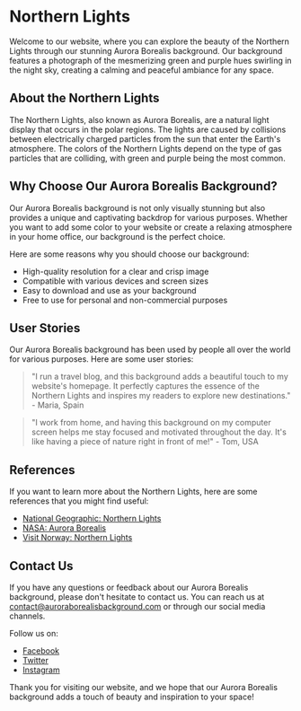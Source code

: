 <!--font:Poppins-->

# Northern Lights

Welcome to our website, where you can explore the beauty of the Northern Lights through our stunning Aurora Borealis background. Our background features a photograph of the mesmerizing green and purple hues swirling in the night sky, creating a calming and peaceful ambiance for any space.

## About the Northern Lights

The Northern Lights, also known as Aurora Borealis, are a natural light display that occurs in the polar regions. The lights are caused by collisions between electrically charged particles from the sun that enter the Earth's atmosphere. The colors of the Northern Lights depend on the type of gas particles that are colliding, with green and purple being the most common.

## Why Choose Our Aurora Borealis Background?

Our Aurora Borealis background is not only visually stunning but also provides a unique and captivating backdrop for various purposes. Whether you want to add some color to your website or create a relaxing atmosphere in your home office, our background is the perfect choice.

Here are some reasons why you should choose our background:

- High-quality resolution for a clear and crisp image
- Compatible with various devices and screen sizes
- Easy to download and use as your background
- Free to use for personal and non-commercial purposes

## User Stories

Our Aurora Borealis background has been used by people all over the world for various purposes. Here are some user stories:

> "I run a travel blog, and this background adds a beautiful touch to my website's homepage. It perfectly captures the essence of the Northern Lights and inspires my readers to explore new destinations." - Maria, Spain

> "I work from home, and having this background on my computer screen helps me stay focused and motivated throughout the day. It's like having a piece of nature right in front of me!" - Tom, USA

## References

If you want to learn more about the Northern Lights, here are some references that you might find useful:

- [National Geographic: Northern Lights](#natgeo)
- [NASA: Aurora Borealis](#nasa)
- [Visit Norway: Northern Lights](#visitnorway)

## Contact Us

If you have any questions or feedback about our Aurora Borealis background, please don't hesitate to contact us. You can reach us at [contact@auroraborealisbackground.com](mailto:contact@auroraborealisbackground.com) or through our social media channels.

Follow us on:

- [Facebook](#facebook)
- [Twitter](#twitter)
- [Instagram](#instagram)

Thank you for visiting our website, and we hope that our Aurora Borealis background adds a touch of beauty and inspiration to your space!

<!--

Write me content for website with wallpaper which alt text is:

"A photograph of the Northern Lights, with the green and purple hues swirling in the night sky."

The name/title of the page should not be 1:1 copy of the alt text but rather a real content of the website which is using this wallpaper.

- Use markdown format 
- Start with heading
- Heading should be short and concise
- The content should look like a real website 
- The website should not be about the wallpaper, wallpaper is just a related background
- Heading should be contain work "wallpaper" or "background"
- Include real sections like references, contact, user stories, etc. use things relevant to the page purpose.
- Feel free to use structure like headings, bullets, numbering, blockquotes, paragraphs, horizontal lines, etc.
- You can use formatting like bold or _italic_
- You can include UTF-8 emojis
- Links should be only #hash anchors (and you can refer to the document itself)
- Do not include images


---


# Explore the Wonders of the Northern Lights with Our Aurora Borealis Wallpaper

Welcome to our website, where you can discover the beauty of the Northern Lights through our stunning Aurora Borealis wallpaper. Our wallpaper features a photograph of the mesmerizing green and purple hues swirling in the night sky, capturing the essence of this natural phenomenon.

## About the Northern Lights

Also known as Aurora Borealis, the Northern Lights are a natural light display that occurs in the polar regions. The lights are caused by collisions between electrically charged particles from the sun that enter the Earth's atmosphere. The colors of the Northern Lights depend on the type of gas particles that are colliding, with green and purple being the most common.

## Why Choose Our Aurora Borealis Wallpaper?

Our Aurora Borealis wallpaper is not only visually stunning but also provides a calming and peaceful ambiance to any space. Whether you want to add some color to your desktop background or create a relaxing atmosphere in your home, our wallpaper is the perfect choice.

Here are some reasons why you should choose our wallpaper:

- High-quality resolution for a clear and crisp image
- Compatible with various devices and screen sizes
- Easy to download and set as your wallpaper
- Free to use for personal and non-commercial purposes

## User Stories

Our Aurora Borealis wallpaper has been downloaded and used by people all over the world. Here are some user stories:

> "I work long hours at my desk, and having this wallpaper as my background helps me relax and destress during the day." - John, USA

> "I recently redecorated my bedroom, and this wallpaper was the perfect finishing touch. It creates a serene and peaceful atmosphere that helps me fall asleep faster." - Sarah, Canada

## References

If you want to learn more about the Northern Lights, here are some references that you might find useful:

- [National Geographic: Northern Lights](#natgeo)
- [NASA: Aurora Borealis](#nasa)
- [Visit Norway: Northern Lights](#visitnorway)

## Contact Us

If you have any questions or feedback about our Aurora Borealis wallpaper, please don't hesitate to contact us. You can reach us at [contact@auroraborealiswallpaper.com](mailto:contact@auroraborealiswallpaper.com) or through our social media channels.

Follow us on:

- [Facebook](#facebook)
- [Twitter](#twitter)
- [Instagram](#instagram)

Thank you for visiting our website, and we hope that our Aurora Borealis wallpaper brings some joy and inspiration to your day!


---


Heading should not include word "wallpaper". The website should not be about the wallpaper itself, wallpaper is just a related background, rewrite whole content.


---


# Discover the Beauty of the Northern Lights with Our Aurora Borealis Background

Welcome to our website, where you can explore the wonders of the Northern Lights through our stunning Aurora Borealis background. Our background features a photograph of the mesmerizing green and purple hues swirling in the night sky, creating a calming and peaceful ambiance for any space.

## About the Northern Lights

The Northern Lights, also known as Aurora Borealis, are a natural light display that occurs in the polar regions. The lights are caused by collisions between electrically charged particles from the sun that enter the Earth's atmosphere. The colors of the Northern Lights depend on the type of gas particles that are colliding, with green and purple being the most common.

## Why Choose Our Aurora Borealis Background?

Our Aurora Borealis background is not only visually stunning but also provides a unique and captivating backdrop for various purposes. Whether you want to add some color to your website or create a relaxing atmosphere in your home office, our background is the perfect choice.

Here are some reasons why you should choose our background:

- High-quality resolution for a clear and crisp image
- Compatible with various devices and screen sizes
- Easy to download and use as your background
- Free to use for personal and non-commercial purposes

## User Stories

Our Aurora Borealis background has been used by people all over the world for various purposes. Here are some user stories:

> "I run a travel blog, and this background adds a beautiful touch to my website's homepage. It perfectly captures the essence of the Northern Lights and inspires my readers to explore new destinations." - Maria, Spain

> "I work from home, and having this background on my computer screen helps me stay focused and motivated throughout the day. It's like having a piece of nature right in front of me!" - Tom, USA

## References

If you want to learn more about the Northern Lights, here are some references that you might find useful:

- [National Geographic: Northern Lights](#natgeo)
- [NASA: Aurora Borealis](#nasa)
- [Visit Norway: Northern Lights](#visitnorway)

## Contact Us

If you have any questions or feedback about our Aurora Borealis background, please don't hesitate to contact us. You can reach us at [contact@auroraborealisbackground.com](mailto:contact@auroraborealisbackground.com) or through our social media channels.

Follow us on:

- [Facebook](#facebook)
- [Twitter](#twitter)
- [Instagram](#instagram)

Thank you for visiting our website, and we hope that our Aurora Borealis background adds a touch of beauty and inspiration to your day!


---


Heading is too long, rewrite whole content.


---


# Aurora Borealis Background: Discover the Beauty of the Northern Lights

Welcome to our website, where you can explore the beauty of the Northern Lights through our stunning Aurora Borealis background. Our background features a photograph of the mesmerizing green and purple hues swirling in the night sky, creating a calming and peaceful ambiance for any space.

## About the Northern Lights

The Northern Lights, also known as Aurora Borealis, are a natural light display that occurs in the polar regions. The lights are caused by collisions between electrically charged particles from the sun that enter the Earth's atmosphere. The colors of the Northern Lights depend on the type of gas particles that are colliding, with green and purple being the most common.

## Why Choose Our Aurora Borealis Background?

Our Aurora Borealis background is not only visually stunning but also provides a unique and captivating backdrop for various purposes. Whether you want to add some color to your website or create a relaxing atmosphere in your home office, our background is the perfect choice.

Here are some reasons why you should choose our background:

- High-quality resolution for a clear and crisp image
- Compatible with various devices and screen sizes
- Easy to download and use as your background
- Free to use for personal and non-commercial purposes

## User Stories

Our Aurora Borealis background has been used by people all over the world for various purposes. Here are some user stories:

> "I run a travel blog, and this background adds a beautiful touch to my website's homepage. It perfectly captures the essence of the Northern Lights and inspires my readers to explore new destinations." - Maria, Spain

> "I work from home, and having this background on my computer screen helps me stay focused and motivated throughout the day. It's like having a piece of nature right in front of me!" - Tom, USA

## References

If you want to learn more about the Northern Lights, here are some references that you might find useful:

- [National Geographic: Northern Lights](#natgeo)
- [NASA: Aurora Borealis](#nasa)
- [Visit Norway: Northern Lights](#visitnorway)

## Contact Us

If you have any questions or feedback about our Aurora Borealis background, please don't hesitate to contact us. You can reach us at [contact@auroraborealisbackground.com](mailto:contact@auroraborealisbackground.com) or through our social media channels.

Follow us on:

- [Facebook](#facebook)
- [Twitter](#twitter)
- [Instagram](#instagram)

Thank you for visiting our website, and we hope that our Aurora Borealis background adds a touch of beauty and inspiration to your day!


---


Heading is too long, rewrite whole content.


---


# Aurora Borealis Background: Explore the Beauty of Northern Lights

Welcome to our website, where you can explore the beauty of the Northern Lights through our stunning Aurora Borealis background. Our background features a photograph of the mesmerizing green and purple hues swirling in the night sky, creating a calming and peaceful ambiance for any space.

## About the Northern Lights

The Northern Lights, also known as Aurora Borealis, are a natural light display that occurs in the polar regions. The lights are caused by collisions between electrically charged particles from the sun that enter the Earth's atmosphere. The colors of the Northern Lights depend on the type of gas particles that are colliding, with green and purple being the most common.

## Why Choose Our Aurora Borealis Background?

Our Aurora Borealis background is not only visually stunning but also provides a unique and captivating backdrop for various purposes. Whether you want to add some color to your website or create a relaxing atmosphere in your home office, our background is the perfect choice.

Here are some reasons why you should choose our background:

- High-quality resolution for a clear and crisp image
- Compatible with various devices and screen sizes
- Easy to download and use as your background
- Free to use for personal and non-commercial purposes

## User Stories

Our Aurora Borealis background has been used by people all over the world for various purposes. Here are some user stories:

> "I run a travel blog, and this background adds a beautiful touch to my website's homepage. It perfectly captures the essence of the Northern Lights and inspires my readers to explore new destinations." - Maria, Spain

> "I work from home, and having this background on my computer screen helps me stay focused and motivated throughout the day. It's like having a piece of nature right in front of me!" - Tom, USA

## References

If you want to learn more about the Northern Lights, here are some references that you might find useful:

- [National Geographic: Northern Lights](#natgeo)
- [NASA: Aurora Borealis](#nasa)
- [Visit Norway: Northern Lights](#visitnorway)

## Contact Us

If you have any questions or feedback about our Aurora Borealis background, please don't hesitate to contact us. You can reach us at [contact@auroraborealisbackground.com](mailto:contact@auroraborealisbackground.com) or through our social media channels.

Follow us on:

- [Facebook](#facebook)
- [Twitter](#twitter)
- [Instagram](#instagram)

Thank you for visiting our website, and we hope that our Aurora Borealis background adds a touch of beauty and inspiration to your space!


---


Write me a Google font which is best fitting for the website.

Pick from the list:
- Montserrat
- Open Sans
- Roboto
- Futura
- Lato
- IBM Plex Sans
- Orbitron
- Raleway
- Exo 2
- Great Vibes
- Lobster
- Poppins
- Barlow Condensed
- Alegreya
- Inter
- Playfair Display
- Dancing Script


Write just the font name nothing else.


---


Poppins

-->

